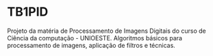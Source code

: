 # TB1PID

Projeto da matéria de Processamento de Imagens Digitais do curso de Ciência da computação - UNIOESTE. Algoritmos básicos para processamento de imagens, aplicação de filtros e técnicas. 
